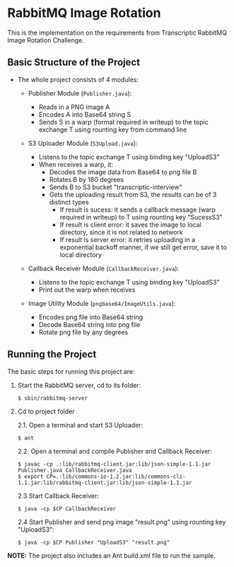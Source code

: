 # RabbitMQ Image Rotation

This is the implementation on the requirements from Transcriptic RabbitMQ Image Rotation Challenge.

## Basic Structure of the Project

* The whole project consists of 4 modules:

	* Publisher Module (`Publisher.java`):
		* Reads in a PNG image A
		* Encodes A into Base64 string S
		* Sends S in a warp (format required in writeup) to the topic exchange T using rounting key from command line

	* S3 Uploader Module (`S3Upload.java`):
		* Listens to the topic exchange T using binding key "UploadS3"
		* When receives a warp, it:
			* Decodes the image data from Base64 to png file B
			* Rotates B by 180 degrees
			* Sends B to S3 bucket "transcriptic-interview"
			* Gets the uploading result from S3, the results can be of 3 distinct types
				* If result is sucess: it sends a callback message (warp required in writeup) to T using rounting key "SucessS3"
				* If result is client error: it saves the image to local directory, since it is not related to network
                * If result is server error: it retries uploading in a exponential backoff manner, if we still get error, save it to local directory

    * Callback Receiver Module (`CallbackReceiver.java`):
    	* Listens to the topic exchange T using binding key "UploadS3"
    	* Print out the warp when receives

    * Image Utility Module (`pngbase64/ImageUtils.java`):
    	* Encodes png file into Base64 string
    	* Decode Base64 string into png file
    	* Rotate png file by any degrees

## Running the Project

The basic steps for running this project are:

1. Start the RabbitMQ server, cd to its folder:

	```
	$ sbin/rabbitmq-server
	```

2. Cd to project folder

	2.1. Open a terminal and start S3 Uploader:

	```
	$ ant
	```

	2.2. Open a terminal and compile Publisher and Callback Receiver:

	```
	$ javac -cp .:lib/rabbitmq-client.jar:lib/json-simple-1.1.jar Publisher.java CallbackReceiver.java
	$ export CP=.:lib/commons-io-1.2.jar:lib/commons-cli-1.1.jar:lib/rabbitmq-client.jar:lib/json-simple-1.1.jar
	```
	
	2.3 Start Callback Receiver:

	```
	$ java -cp $CP CallbackReceiver
	```


	2.4 Start Publisher and send png image "result.png" using rounting key "UploadS3":

	```
	$ java -cp $CP Publisher "UploadS3" "result.png"
	```

**NOTE:** The project also includes an Ant build.xml file to run the sample.
